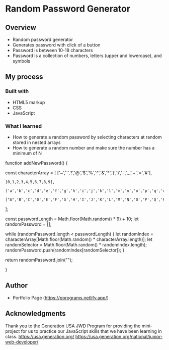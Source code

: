 # Random Password Generator

## Overview
- Random password generator
- Generates password with click of a button
- Password is between 10-18 characters
- Password is a collection of numbers, letters (upper and lowercase), and symbols

## My process

### Built with

- HTML5 markup
- CSS 
- JavaScript 

### What I learned

- How to generate a random password by selecting characters at random stored in nested arrays
- How to generate a random number and make sure the number has a minimum of N

function addNewPassword() {

  const characterArray = [
    ['~','`','!','@','$','%','^','&','*','(',')','-','_','+','=','#'],
    
    [0,1,2,3,4,5,6,7,8,9],
    
    ['a','b','c','d','e','f','g','h','i','j','k','l','m','n','o','p','q','r','s','t','u','v','w','x','y','z'],
    
    ["A",'B','C','D','E','F','G','H','I','J','K','L','M','N','O','P','Q','R','S','T','U','V','W','X','Y','Z']
  ];

  const passwordLength = Math.floor(Math.random() * 9) + 10;
  let randomPassword = [];

  while (randomPassword.length < passwordLength) {
    let randomIndex =
      characterArray[Math.floor(Math.random() * characterArray.length)];
    let randomSelector = Math.floor(Math.random() * randomIndex.length);
    randomPassword.push(randomIndex[randomSelector]);
  }

  return randomPassword.join("");
  
}


## Author

- Portfolio Page (https://pprograms.netlify.app/)

## Acknowledgments

Thank you to the Generation USA JWD Program for providing the mini-project for us to practice our JavaScript skills that we have been learning in class. 
https://usa.generation.org/
https://usa.generation.org/national/junior-web-developer/
